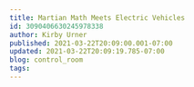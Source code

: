 ```yaml
---
title: Martian Math Meets Electric Vehicles
id: 3090406630245978338
author: Kirby Urner
published: 2021-03-22T20:09:00.001-07:00
updated: 2021-03-22T20:09:19.785-07:00
blog: control_room
tags: 
---
```


